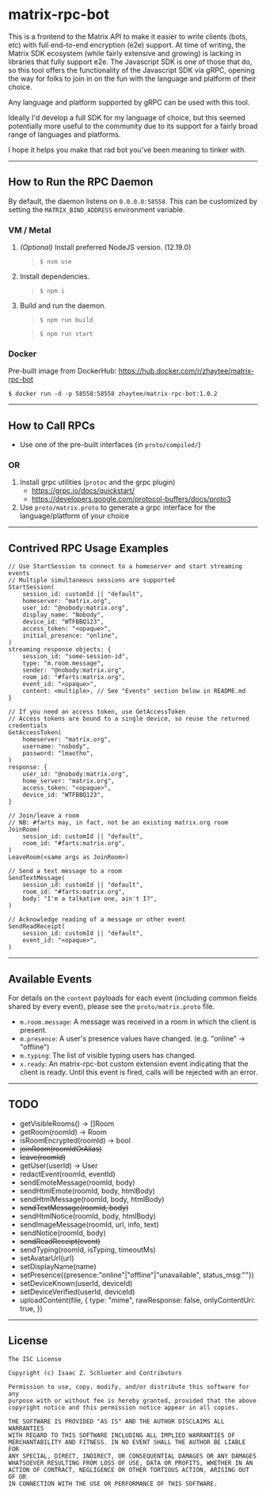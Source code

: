 # matrix-rpc-bot

This is a frontend to the Matrix API to make it easier to write clients (bots, etc) with full end-to-end encryption (e2e) support. At time of writing, the Matrix SDK ecosystem (while fairly extensive and growing) is lacking in libraries that fully support e2e. The Javascript SDK is one of those that do, so this tool offers the functionality of the Javascript SDK via gRPC, opening the way for folks to join in on the fun with the language and platform of their choice.

Any language and platform supported by gRPC can be used with this tool.

Ideally I'd develop a full SDK for my language of choice, but this seemed potentially more useful to the community due to its support for a fairly broad range of languages and platforms.

I hope it helps you make that rad bot you've been meaning to tinker with.

---

## How to Run the RPC Daemon
By default, the daemon listens on `0.0.0.0:58558`. This can be customized by setting the `MATRIX_BIND_ADDRESS` environment variable.
### VM / Metal
1. *(Optional)* Install preferred NodeJS version. (12.19.0)
    > `$ nvm use`
2. Install dependencies.
    > `$ npm i`
3. Build and run the daemon.
    > `$ npm run build`
    
    > `$ npm run start`
### Docker
Pre-built image from DockerHub: https://hub.docker.com/r/zhaytee/matrix-rpc-bot

`$ docker run -d -p 58558:58558 zhaytee/matrix-rpc-bot:1.0.2`

---

## How to Call RPCs

- Use one of the pre-built interfaces (in `proto/compiled/`)

### OR

1. Install grpc utilities (`protoc` and the grpc plugin)
    * https://grpc.io/docs/quickstart/
    * https://developers.google.com/protocol-buffers/docs/proto3
2. Use `proto/matrix.proto` to generate a grpc interface for the language/platform of your choice


---

## Contrived RPC Usage Examples
```
// Use StartSession to connect to a homeserver and start streaming events
// Multiple simultaneous sessions are supported
StartSession(
    session_id: customId || "default",
    homeserver: "matrix.org",
    user_id: "@nobody:matrix.org",
    display_name: "Nobody",
    device_id: "WTFBBQ123",
    access_token: "<opaque>",
    initial_presence: "online",
)
streaming response objects: {
    session_id: "some-session-id",
    type: "m.room.message",
    sender: "@nobody:matrix.org",
    room_id: "#farts:matrix.org",
    event_id: "<opaque>",
    content: <multiple>, // See "Events" section below in README.md
}

// If you need an access token, use GetAccessToken
// Access tokens are bound to a single device, so reuse the returned credentials
GetAccessToken(
    homeserver: "matrix.org",
    username: "nobody",
    password: "lmaotho",
)
response: {
    user_id: "@nobody:matrix.org",
    home_server: "matrix.org",
    access_token: "<opaque>",
    device_id: "WTFBBQ123",
}

// Join/leave a room
// NB: #farts may, in fact, not be an existing matrix.org room
JoinRoom(
    session_id: customId || "default",
    room_id: "#farts:matrix.org",
)
LeaveRoom(<same args as JoinRoom>)

// Send a text message to a room
SendTextMessage(
    session_id: customId || "default",
    room_id: "#farts:matrix.org",
    body: "I'm a talkative one, ain't I?",
)

// Acknowledge reading of a message or other event
SendReadReceipt(
    session_id: customId || "default",
    event_id: "<opaque>",
)
```

---

## Available Events
For details on the `content` payloads for each event (including common fields shared by every event), please see the `proto/matrix.proto` file.
- `m.room.message`: A message was received in a room in which the client is present.
- `m.presence`: A user's presence values have changed. (e.g. "online" -> "offline")
- `m.typing`: The list of visible typing users has changed.
- `x.ready`: An matrix-rpc-bot custom extension event indicating that the client is ready. Until this event is fired, calls will be rejected with an error.

---

## TODO
- getVisibleRooms() -> []Room
- getRoom(roomId) -> Room
- isRoomEncrypted(roomId) -> bool
- ~~joinRoom(roomIdOrAlias)~~
- ~~leave(roomId)~~
- getUser(userId) -> User
- redactEvent(roomId, eventId)
- sendEmoteMessage(roomId, body)
- sendHtmlEmote(roomId, body, htmlBody)
- sendHtmlMessage(roomId, body, htmlBody)
- ~~sendTextMessage(roomId, body)~~
- sendHtmlNotice(roomId, body, htmlBody)
- sendImageMessage(roomId, url, info, text)
- sendNotice(roomId, body)
- ~~sendReadReceipt(event)~~
- sendTyping(roomId, isTyping, timeoutMs)
- setAvatarUrl(url)
- setDisplayName(name)
- setPresence({presence:"online"|"offline"|"unavailable", status_msg:""})
- setDeviceKnown(userId, deviceId)
- setDeviceVerified(userId, deviceId)
- uploadContent(file, { type: "mime", rawResponse: false, onlyContentUri: true, })

---

## License
```
The ISC License

Copyright (c) Isaac Z. Schlueter and Contributors

Permission to use, copy, modify, and/or distribute this software for any
purpose with or without fee is hereby granted, provided that the above
copyright notice and this permission notice appear in all copies.

THE SOFTWARE IS PROVIDED "AS IS" AND THE AUTHOR DISCLAIMS ALL WARRANTIES
WITH REGARD TO THIS SOFTWARE INCLUDING ALL IMPLIED WARRANTIES OF
MERCHANTABILITY AND FITNESS. IN NO EVENT SHALL THE AUTHOR BE LIABLE FOR
ANY SPECIAL, DIRECT, INDIRECT, OR CONSEQUENTIAL DAMAGES OR ANY DAMAGES
WHATSOEVER RESULTING FROM LOSS OF USE, DATA OR PROFITS, WHETHER IN AN
ACTION OF CONTRACT, NEGLIGENCE OR OTHER TORTIOUS ACTION, ARISING OUT OF OR
IN CONNECTION WITH THE USE OR PERFORMANCE OF THIS SOFTWARE.
```
